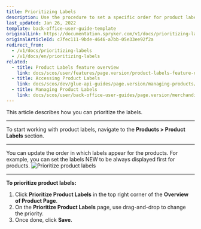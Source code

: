 ```yaml
---
title: Prioritizing Labels
description: Use the procedure to set a specific order for product labels to display them in the storefront that fits your preferences.
last_updated: Jan 26, 2022
template: back-office-user-guide-template
originalLink: https://documentation.spryker.com/v1/docs/prioritizing-labels
originalArticleId: c7fec111-9bde-4646-a7bb-05e33ee92f2a
redirect_from:
  - /v1/docs/prioritizing-labels
  - /v1/docs/en/prioritizing-labels
related:
  - title: Product Labels feature overview
    link: docs/scos/user/features/page.version/product-labels-feature-overview.html
  - title: Accessing Product Labels
    link: docs/scos/dev/glue-api-guides/page.version/managing-products/retrieving-product-labels.html
  - title: Managing Product Labels
    link: docs/scos/user/back-office-user-guides/page.version/merchandising/product-labels/managing-product-labels.html
---
```


This article describes how you can prioritize the labels.
***
To start working with product labels, navigate to the **Products > Product Labels** section.
***
You can update the order in which labels appear for the products.
For example, you can set the labels NEW to be always displayed first for products.
![Prioritize product labels](https://spryker.s3.eu-central-1.amazonaws.com/docs/User+Guides/Back+Office+User+Guides/Products/Products/Product+Labels/Prioritizing+Labels/Prioritizing-Labels.gif) 

***
**To prioritize product labels:**
1. Click **Prioritize Product Labels** in the top right corner of the **Overview of Product Page**.
 2. On the **Prioritize Product Labels** page, use drag-and-drop to change the priority.
3. Once done, click **Save**.
